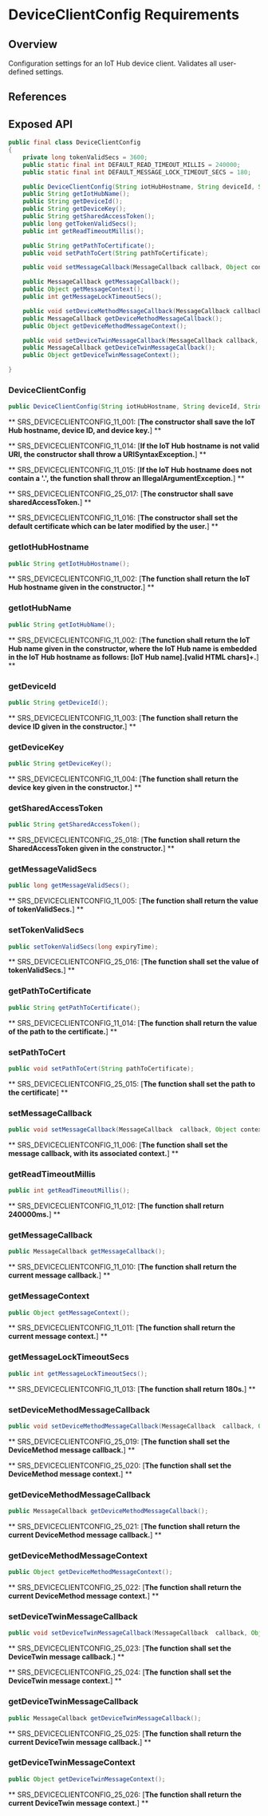 # DeviceClientConfig Requirements

## Overview

Configuration settings for an IoT Hub device client. Validates all user-defined settings.

## References

## Exposed API

```java
public final class DeviceClientConfig
{
    private long tokenValidSecs = 3600;
    public static final int DEFAULT_READ_TIMEOUT_MILLIS = 240000;
    public static final int DEFAULT_MESSAGE_LOCK_TIMEOUT_SECS = 180;

    public DeviceClientConfig(String iotHubHostname, String deviceId, String deviceKey, String sharedAccessToken);
    public String getIotHubName();
    public String getDeviceId();
    public String getDeviceKey();
    public String getSharedAccessToken();
    public long getTokenValidSecs();
    public int getReadTimeoutMillis();

    public String getPathToCertificate();
    public void setPathToCert(String pathToCertificate);

    public void setMessageCallback(MessageCallback callback, Object context);

    public MessageCallback getMessageCallback();
    public Object getMessageContext();
    public int getMessageLockTimeoutSecs();

    public void setDeviceMethodMessageCallback(MessageCallback callback, Object context);
    public MessageCallback getDeviceMethodMessageCallback();
    public Object getDeviceMethodMessageContext();

    public void setDeviceTwinMessageCallback(MessageCallback callback, Object context);
    public MessageCallback getDeviceTwinMessageCallback();
    public Object getDeviceTwinMessageContext();

}
```


### DeviceClientConfig

```java
public DeviceClientConfig(String iotHubHostname, String deviceId, String deviceKey, String sharedAccessToken);
```

** SRS_DEVICECLIENTCONFIG_11_001: [**The constructor shall save the IoT Hub hostname, device ID, and device key.**] **

** SRS_DEVICECLIENTCONFIG_11_014: [**If the IoT Hub hostname is not valid URI, the constructor shall throw a URISyntaxException.**] **

** SRS_DEVICECLIENTCONFIG_11_015: [**If the IoT Hub hostname does not contain a '.', the function shall throw an IllegalArgumentException.**] **

** SRS_DEVICECLIENTCONFIG_25_017: [**The constructor shall save sharedAccessToken.**] **

** SRS_DEVICECLIENTCONFIG_11_016: [**The constructor shall set the default certificate which can be later modified by the user.**] **


### getIotHubHostname

```java
public String getIotHubHostname();
```

** SRS_DEVICECLIENTCONFIG_11_002: [**The function shall return the IoT Hub hostname given in the constructor.**] **


### getIotHubName

```java
public String getIotHubName();
```

** SRS_DEVICECLIENTCONFIG_11_002: [**The function shall return the IoT Hub name given in the constructor, where the IoT Hub name is embedded in the IoT Hub hostname as follows: [IoT Hub name].[valid HTML chars]+.**] ** 


### getDeviceId

```java
public String getDeviceId();
```

** SRS_DEVICECLIENTCONFIG_11_003: [**The function shall return the device ID given in the constructor.**] **


### getDeviceKey

```java
public String getDeviceKey();
```

** SRS_DEVICECLIENTCONFIG_11_004: [**The function shall return the device key given in the constructor.**] **


### getSharedAccessToken

```java
public String getSharedAccessToken();
```

** SRS_DEVICECLIENTCONFIG_25_018: [**The function shall return the SharedAccessToken given in the constructor.**] **


### getMessageValidSecs

```java
public long getMessageValidSecs();
```

** SRS_DEVICECLIENTCONFIG_11_005: [**The function shall return the value of tokenValidSecs.**] **

### setTokenValidSecs

```java
public setTokenValidSecs(long expiryTime);
```

** SRS_DEVICECLIENTCONFIG_25_016: [**The function shall set the value of tokenValidSecs.**] **

### getPathToCertificate

```java
public String getPathToCertificate();
```

** SRS_DEVICECLIENTCONFIG_11_014: [**The function shall return the value of the path to the certificate.**] **

### setPathToCert

```java
public void setPathToCert(String pathToCertificate);
```

** SRS_DEVICECLIENTCONFIG_25_015: [**The function shall set the path to the certificate**] **


### setMessageCallback

```java
public void setMessageCallback(MessageCallback  callback, Object context);
```

** SRS_DEVICECLIENTCONFIG_11_006: [**The function shall set the message callback, with its associated context.**] ** 


### getReadTimeoutMillis

```java
public int getReadTimeoutMillis();
```

** SRS_DEVICECLIENTCONFIG_11_012: [**The function shall return 240000ms.**] **


### getMessageCallback

```java
public MessageCallback getMessageCallback();
```

** SRS_DEVICECLIENTCONFIG_11_010: [**The function shall return the current message callback.**] ** 


### getMessageContext

```java
public Object getMessageContext();
```

** SRS_DEVICECLIENTCONFIG_11_011: [**The function shall return the current message context.**] **


### getMessageLockTimeoutSecs

```java
public int getMessageLockTimeoutSecs();
```

** SRS_DEVICECLIENTCONFIG_11_013: [**The function shall return 180s.**] **


### setDeviceMethodMessageCallback

```java
public void setDeviceMethodMessageCallback(MessageCallback  callback, Object context);
```

** SRS_DEVICECLIENTCONFIG_25_019: [**The function shall set the DeviceMethod message callback.**] ** 


** SRS_DEVICECLIENTCONFIG_25_020: [**The function shall set the DeviceMethod message context.**] **


### getDeviceMethodMessageCallback

```java
public MessageCallback getDeviceMethodMessageCallback();
```

** SRS_DEVICECLIENTCONFIG_25_021: [**The function shall return the current DeviceMethod message callback.**] ** 


### getDeviceMethodMessageContext

```java
public Object getDeviceMethodMessageContext();
```

** SRS_DEVICECLIENTCONFIG_25_022: [**The function shall return the current DeviceMethod message context.**] **

### setDeviceTwinMessageCallback

```java
public void setDeviceTwinMessageCallback(MessageCallback  callback, Object context);
```

** SRS_DEVICECLIENTCONFIG_25_023: [**The function shall set the DeviceTwin message callback.**] ** 

** SRS_DEVICECLIENTCONFIG_25_024: [**The function shall set the DeviceTwin message context.**] **


### getDeviceTwinMessageCallback

```java
public MessageCallback getDeviceTwinMessageCallback();
```

** SRS_DEVICECLIENTCONFIG_25_025: [**The function shall return the current DeviceTwin message callback.**] ** 


### getDeviceTwinMessageContext

```java
public Object getDeviceTwinMessageContext();
```

** SRS_DEVICECLIENTCONFIG_25_026: [**The function shall return the current DeviceTwin message context.**] **
